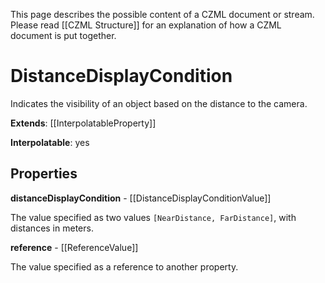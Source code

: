This page describes the possible content of a CZML document or stream.  Please read [[CZML Structure]] for an explanation of how a CZML document is put together.

# DistanceDisplayCondition

Indicates the visibility of an object based on the distance to the camera.

**Extends**: [[InterpolatableProperty]]

**Interpolatable**: yes

## Properties

**distanceDisplayCondition** - [[DistanceDisplayConditionValue]]

The value specified as two values `[NearDistance, FarDistance]`, with distances in meters.


**reference** - [[ReferenceValue]]

The value specified as a reference to another property.



